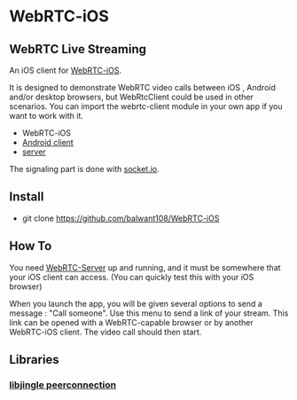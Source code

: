 # WebRTC-iOS


## WebRTC Live Streaming

An iOS client for [WebRTC-iOS](https://github.com/balwant108/WebRTC-iOS).

It is designed to demonstrate WebRTC video calls between iOS , Android and/or desktop browsers, but WebRtcClient could be used in other scenarios.
You can import the webrtc-client module in your own app if you want to work with it.

- WebRTC-iOS
- [Android client](https://github.com/balwant108/WebRTC-Android)
- [server](https://github.com/balwant108/WebRTC-Server)

The signaling part is done with [socket.io](socket.io).

## Install

* git clone https://github.com/balwant108/WebRTC-iOS

## How To

You need [WebRTC-Server](https://github.com/balwant108/WebRTC-Server) up and running, and it must be somewhere that your iOS client can access. (You can quickly test this with your iOS browser)

When you launch the app, you will be given several options to send a message : "Call someone".
Use this menu to send a link of your stream. This link can be opened with a WebRTC-capable browser or by another WebRTC-iOS client.
The video call should then start.

## Libraries

### [libjingle peerconnection](https://code.google.com/p/webrtc/)

